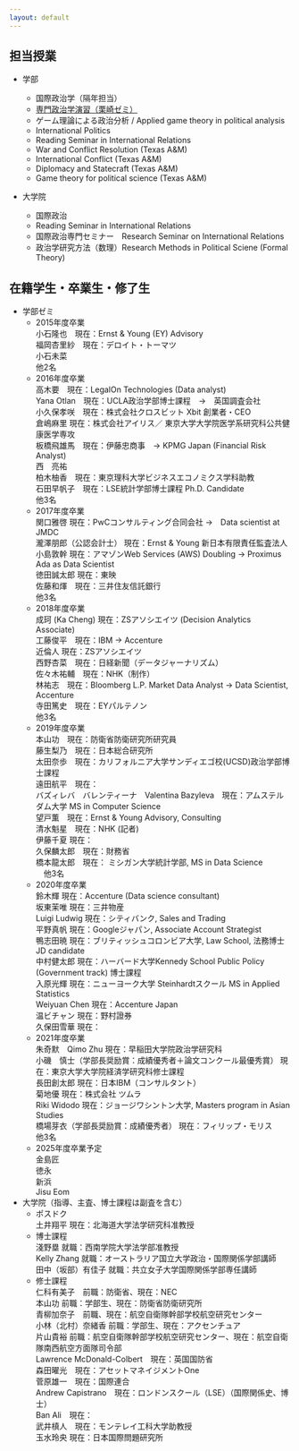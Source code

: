 ```yaml
---
layout: default
---
```


## 担当授業
- 学部
  - 国際政治学（隔年担当）
  - [専門政治学演習（栗崎ゼミ）](./u-seminar-j.html)
  - ゲーム理論による政治分析 / Applied game theory in political analysis
  - International Politics
  - Reading Seminar in International Relations
  - War and Conflict Resolution (Texas A&M)
  - International Conflict (Texas A&M)
  - Diplomacy and Statecraft (Texas A&M)
  - Game theory for political science (Texas A&M)

- 大学院
  - 国際政治
  - Reading Seminar in International Relations
  - 国際政治専門セミナー　Research Seminar on International Relations
  - 政治学研究方法（数理）Research Methods in Political Sciene (Formal Theory)

## 在籍学生・卒業生・修了生
- 学部ゼミ
  - 2015年度卒業 <br>
    小石隆也　現在：Ernst & Young (EY) Advisory <br>
    福岡杏里紗　現在：デロイト・トーマツ <br>
    小石未菜 <br>
    他2名 <br>
  - 2016年度卒業 <br>
    高木要　現在：LegalOn Technologies (Data analyst) <br>
    Yana Otlan　現在：UCLA政治学部博士課程　→　英国調査会社 <br>
    小久保孝咲　現在：株式会社クロスビット Xbit 創業者・CEO <br>
    倉嶋麻里 現在：株式会社アイリス／ 東京大学大学院医学系研究科公共健康医学専攻 <br>
    板橋飛雄馬　現在：伊藤忠商事　→ KPMG Japan (Financial Risk Analyst) <br>
    西　亮祐 <br>
    柏木柚香　現在：東京理科大学ビジネスエコノミクス学科助教 <br>
    石田早帆子　現在：LSE統計学部博士課程 Ph.D. Candidate <br>
    他3名 <br>
  - 2017年度卒業 <br>
    関口雅啓 現在：PwCコンサルティング合同会社 →　Data scientist at JMDC <br>
    瀧澤朋郎（公認会計士） 現在：Ernst & Young 新日本有限責任監査法人 <br>
    小島敦幹  現在：アマゾンWeb Services (AWS) Doubling → Proximus Ada as Data Scientist <br>
    徳田誠太郎 現在：東映 <br>
    佐藤和煇　現在：三井住友信託銀行 <br>
    他3名 <br>
  - 2018年度卒業 <br>
    成珂 (Ka Cheng)  現在：ZSアソシエイツ (Decision Analytics Associate) <br>
    工藤俊平　現在：IBM -> Accenture <br>
    近倫人  現在：ZSアソシエイツ <br>
    西野杏菜　現在：日経新聞（データジャーナリズム） <br>
    佐々木祐輔　現在：NHK（制作） <br>
    林祐志　現在：Bloomberg L.P. Market Data Analyst -> Data Scientist, Accenture <br>
    寺田篤史　現在：EYパルテノン <br>
    他3名 <br>
  - 2019年度卒業 <br>
    本山功　現在：防衛省防衛研究所研究員 <br>
    藤生梨乃　現在：日本総合研究所 <br>
    太田奈歩　現在：カリフォルニア大学サンディエゴ校(UCSD)政治学部博士課程 <br>
    遠田航平　現在： <br>
    バズィレバ　バレンティーナ　Valentina Bazyleva　現在：アムステルダム大学 MS in Computer Science <br>
    望戸薫　現在：Ernst & Young Advisory, Consulting <br>
    清水魁星　現在：NHK (記者) <br>
    伊藤千夏 現在： <br>
    久保麟太郎　現在：財務省 <br>
    橋本龍太郎　現在： ミシガン大学統計学部, MS in Data Science <br>
  　他3名 <br>
  - 2020年度卒業<br>
    鈴木輝  現在：Accenture (Data science consultant) <br>
    坂東茉唯  現在：三井物産 <br>
    Luigi Ludwig  現在：シティバンク, Sales and Trading <br>
    平野真帆  現在：Googleジャパン, Associate Account Strategist <br>
    鴨志田暁  現在：ブリティッシュコロンビア大学, Law School, 法務博士JD candidate <br>
    中村健太郎  現在：ハーバード大学Kennedy School Public Policy (Government track) 博士課程 <br>
    入原光輝  現在：ニューヨーク大学 Steinhardtスクール MS in Applied Statistics <br>
    Weiyuan Chen  現在：Accenture Japan <br>
    温ビチャン  現在：野村證券 <br>
    久保田雪華  現在： <br>
  - 2021年度卒業 <br>
    朱奇默　Qimo Zhu  現在：早稲田大学院政治学研究科 <br>
    小磯　慎士（学部長奨励賞：成績優秀者＋論文コンクール最優秀賞）  現在：東京大学大学院経済学研究科修士課程 <br>
    長田創太郎  現在：日本IBM（コンサルタント） <br>
    菊地優  現在：株式会社 ツムラ <br>
    Riki Widodo  現在：ジョージワシントン大学, Masters program in Asian Studies <br>
    橋場芽衣（学部長奨励賞：成績優秀者）  現在：フィリップ・モリス <br>
    他3名 <br>
  - 2025年度卒業予定 <br>
    金島匠 <br>
    徳永 <br>
    新浜 <br>
    Jisu Eom <br>
- 大学院（指導、主査、博士課程は副査を含む）
  - ポスドク <br>
    土井翔平  現在：北海道大学法学研究科准教授
  - 博士課程 <br>
    淺野塁  就職：西南学院大学法学部准教授 <br>
    Kelly Zhang  就職：オーストラリア国立大学政治・国際関係学部講師 <br>
    田中（坂部）有佳子  就職：共立女子大学国際関係学部専任講師 <br>
  - 修士課程 <br>
    仁科有美子　前職：防衛省、現在：NEC <br>
    本山功  前職：学部生、現在：防衛省防衛研究所 <br>
    青柳加奈子　前職、現在：航空自衛隊幹部学校航空研究センター <br>
    小林（北村）奈緒香  前職：学部生、現在：アクセンチュア <br>
    片山貴裕 前職：航空自衛隊幹部学校航空研究センター、現在：航空自衛隊南西航空方面隊司令部 <br>
    Lawrence McDonald-Colbert　現在：英国国防省 <br>
    森田曜光　現在：アセットマネイジメントOne <br>
    菅原雄一　現在：国際連合 <br>
    Andrew Capistrano　現在：ロンドンスクール（LSE）（国際関係史、博士） <br>
    Ban Ali　現在： <br>
    武井槙人　現在：モンテレイ工科大学助教授 <br>
    玉水玲央    現在：日本国際問題研究所 <br>


